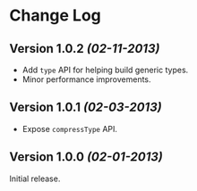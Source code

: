 Change Log
==========

Version 1.0.2 *(02-11-2013)*
----------------------------

 * Add `type` API for helping build generic types.
 * Minor performance improvements.


Version 1.0.1 *(02-03-2013)*
----------------------------

 * Expose `compressType` API.


Version 1.0.0 *(02-01-2013)*
----------------------------

Initial release.

